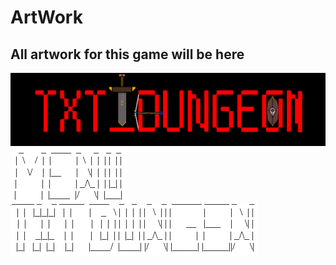 # ArtWork
## All artwork for this game will be here
![](https://raw.githubusercontent.com/DreamGearStudios/TXT_DUNGEON/a7e89393bca4e104ee505369240799296d38324a/TXT_DUGEON.png)
![](https://raw.githubusercontent.com/DreamGearStudios/TXT_DUNGEON/gh-pages/Screenshot%202021-01-19%20at%204.16.31%20PM.png)
![](https://raw.githubusercontent.com/DreamGearStudios/TXT_DUNGEON/gh-pages/Screenshot%202021-01-19%20at%204.16.21%20PM.png)
